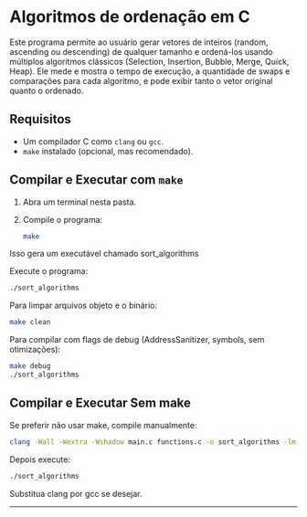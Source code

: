 # Algoritmos de ordenação em C

Este programa permite ao usuário gerar vetores de inteiros (random, ascending ou descending) de qualquer tamanho e ordená-los usando múltiplos algoritmos clássicos (Selection, Insertion, Bubble, Merge, Quick, Heap). Ele mede e mostra o tempo de execução, a quantidade de swaps e comparações para cada algoritmo, e pode exibir tanto o vetor original quanto o ordenado.

## Requisitos

- Um compilador C como `clang` ou `gcc`.
- `make` instalado (opcional, mas recomendado).

## Compilar e Executar com `make`

1. Abra um terminal nesta pasta.
2. Compile o programa:

   ```bash
   make
   ```
Isso gera um executável chamado sort_algorithms

Execute o programa:

```bash
./sort_algorithms
```

Para limpar arquivos objeto e o binário:

```bash
make clean
```

Para compilar com flags de debug (AddressSanitizer, symbols, sem otimizações):

```bash
make debug
./sort_algorithms
```

## Compilar e Executar Sem make
Se preferir não usar make, compile manualmente:

```bash
clang -Wall -Wextra -Wshadow main.c functions.c -o sort_algorithms -lm
```

Depois execute:

```bash
./sort_algorithms
```

Substitua clang por gcc se desejar.

---